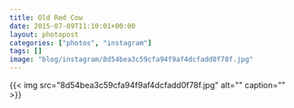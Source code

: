 ```yaml
---
title: Old Red Cow
date: 2015-07-09T11:10:01+00:00
layout: photopost
categories: ["photos", "instagram"]
tags: []
image: "blog/instagram/8d54bea3c59cfa94f9af4dcfadd0f78f.jpg"
---
```


{{< img src="8d54bea3c59cfa94f9af4dcfadd0f78f.jpg" alt="" caption="" >}}



